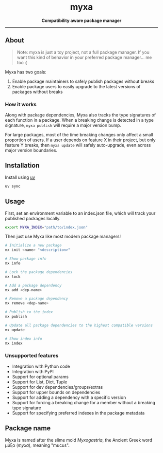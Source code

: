 <div align="center">
  <h1>myxa</h1>

  <p>
    <strong>Compatibility aware package manager</strong>
  </p>

  <hr />
</div>

## About

> Note: myxa is just a toy project, not a full package manager. If you want this kind of behavior in your preferred package manager... me too :)

Myxa has two goals:

1. Enable package maintainers to safely publish packages without breaks
2. Enable package users to easily upgrade to the latest versions of packages without breaks

### How it works

Along with package dependencies, Myxa also tracks the type signatures of each function in a package. When a breaking change is detected in a type signature, `myxa publish` will require a major version bump.

For large packages, most of the time breaking changes only affect a small proportion of users. If a user depends on feature X in their project, but only feature Y breaks, then `myxa update` will safely auto-upgrade, even across major version boundaries.

## Installation

Install using [uv](https://docs.astral.sh/uv)

```bash
uv sync
```

## Usage

First, set an environment variable to an index.json file, which will track your published packages locally.

```bash
export MYXA_INDEX="path/to/index.json"
```

Then just use Myxa like most modern package managers!

```bash
# Initialize a new package
mx init <name> "<description>"

# Show package info
mx info

# Lock the package dependencies
mx lock

# Add a package dependency
mx add <dep-name>

# Remove a package dependency
mx remove <dep-name>

# Publish to the index
mx publish

# Update all package dependencies to the highest compatible versions
mx update

# Show index info
mx index
```

### Unsupported features

- Integration with Python code
- Integration with PyPI
- Support for optional params
- Support for List, Dict, Tuple
- Support for dev dependencies/groups/extras
- Support for upper bounds on dependencies
- Support for adding a dependency with a specific version
- Support for forcing a breaking change for a member without a breaking type signature
- Support for specifying preferred indexes in the package metadata

## Package name

Myxa is named after the slime mold _Myxogastria_, the Ancient Greek word μύξα (_myxa_), meaning "mucus".
